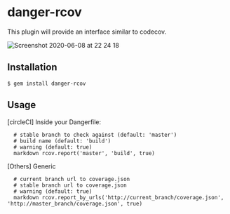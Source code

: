 # danger-rcov

This plugin will provide an interface similar to codecov.

![Screenshot 2020-06-08 at 22 24 18](https://user-images.githubusercontent.com/756762/84170757-e2b8a700-aa71-11ea-8573-da077ec07267.png)



## Installation

    $ gem install danger-rcov

## Usage

  [circleCI] Inside your Dangerfile:

  ```
    # stable branch to check against (default: 'master')
    # build name (default: 'build')
    # warning (default: true)
    markdown rcov.report('master', 'build', true)
  ```

  [Others] Generic

  ```
    # current branch url to coverage.json
    # stable branch url to coverage.json
    # warning (default: true)
    markdown rcov.report_by_urls('http://current_branch/coverage.json', 'http://master_branch/coverage.json', true)
  ```
